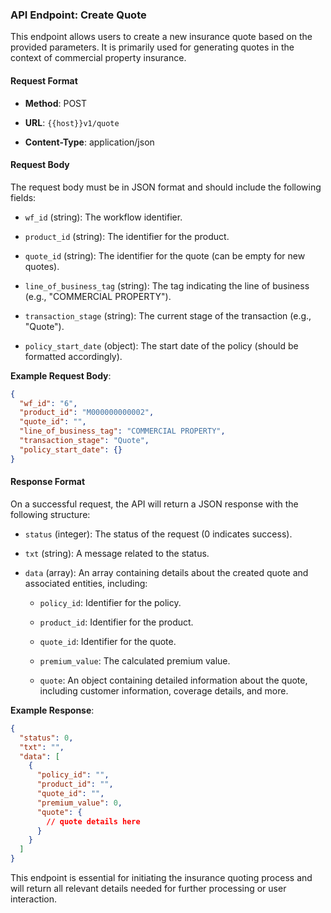 ### API Endpoint: Create Quote

This endpoint allows users to create a new insurance quote based on the provided parameters. It is primarily used for generating quotes in the context of commercial property insurance.

#### Request Format

- **Method**: POST
    
- **URL**: `{{host}}v1/quote`
    
- **Content-Type**: application/json
    

#### Request Body

The request body must be in JSON format and should include the following fields:

- `wf_id` (string): The workflow identifier.
    
- `product_id` (string): The identifier for the product.
    
- `quote_id` (string): The identifier for the quote (can be empty for new quotes).
    
- `line_of_business_tag` (string): The tag indicating the line of business (e.g., "COMMERCIAL PROPERTY").
    
- `transaction_stage` (string): The current stage of the transaction (e.g., "Quote").
    
- `policy_start_date` (object): The start date of the policy (should be formatted accordingly).
    

**Example Request Body**:

``` json
{
  "wf_id": "6",
  "product_id": "M000000000002",
  "quote_id": "",
  "line_of_business_tag": "COMMERCIAL PROPERTY",
  "transaction_stage": "Quote",
  "policy_start_date": {}
}

 ```

#### Response Format

On a successful request, the API will return a JSON response with the following structure:

- `status` (integer): The status of the request (0 indicates success).
    
- `txt` (string): A message related to the status.
    
- `data` (array): An array containing details about the created quote and associated entities, including:
    
    - `policy_id`: Identifier for the policy.
        
    - `product_id`: Identifier for the product.
        
    - `quote_id`: Identifier for the quote.
        
    - `premium_value`: The calculated premium value.
        
    - `quote`: An object containing detailed information about the quote, including customer information, coverage details, and more.
        

**Example Response**:

``` json
{
  "status": 0,
  "txt": "",
  "data": [
    {
      "policy_id": "",
      "product_id": "",
      "quote_id": "",
      "premium_value": 0,
      "quote": {
        // quote details here
      }
    }
  ]
}

 ```

This endpoint is essential for initiating the insurance quoting process and will return all relevant details needed for further processing or user interaction.